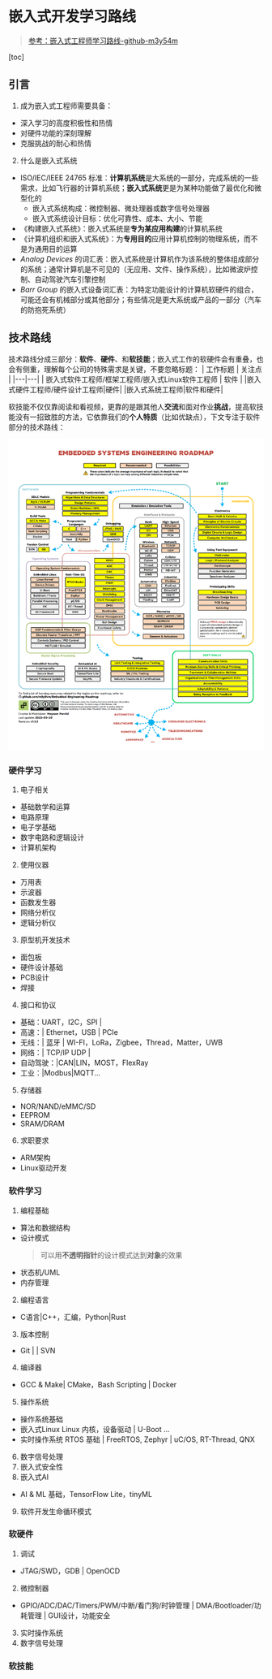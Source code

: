 # 嵌入式开发学习路线
> [参考：嵌入式工程师学习路线-github-m3y54m](https://www.github.com/m3y54m/Embedded-Engineering-Roadmap)  

[toc]

## 引言
1) 成为嵌入式工程师需要具备：
* 深入学习的高度积极性和热情
* 对硬件功能的深刻理解
* 克服挑战的耐心和热情
2) 什么是嵌入式系统
* ISO/IEC/IEEE 24765 标准：**计算机系统**是大系统的一部分，完成系统的一些需求，比如飞行器的计算机系统；**嵌入式系统**更是为某种功能做了最优化和微型化的
  * 嵌入式系统构成：微控制器、微处理器或数字信号处理器
  * 嵌入式系统设计目标：优化可靠性、成本、大小、节能
* 《构建嵌入式系统》：嵌入式系统是**专为某应用构建**的计算机系统
* 《计算机组织和嵌入式系统》：为**专用目的**应用计算机控制的物理系统，而不是为通用目的运算
* *Analog Devices* 的词汇表：嵌入式系统是计算机作为该系统的整体组成部分的系统；通常计算机是不可见的（无应用、文件、操作系统），比如微波炉控制、自动驾驶汽车引擎控制
* *Barr Group* 的嵌入式设备词汇表：为特定功能设计的计算机软硬件的组合，可能还会有机械部分或其他部分；有些情况是更大系统或产品的一部分（汽车的防抱死系统）
## 技术路线
技术路线分成三部分：**软件**、**硬件**、和**软技能**；嵌入式工作的软硬件会有重叠，也会有侧重，理解每个公司的特殊需求是关键，不要忽略标题：
| 工作标题 | 关注点 |
|---|---|
| 嵌入式软件工程师/框架工程师/嵌入式Linux软件工程师 | 软件 |
|嵌入式硬件工程师/硬件设计工程师|硬件|
|嵌入式系统工程师|软件和硬件|

软技能不仅仅靠阅读和看视频，更靠的是跟其他人**交流**和面对作业**挑战**，提高软技能没有一招致胜的方法，它依靠我们的**个人特质**（比如优缺点），下文专注于软件部分的技术路线：

![嵌入式系统技术路线](Embedded-Engineering-Roadmap.png)
### 硬件学习
1) 电子相关
* 基础数学和运算
* 电路原理
* 电子学基础
* 数字电路和逻辑设计
* 计算机架构
2) 使用仪器
* 万用表
* 示波器
* 函数发生器
* 网络分析仪
* 逻辑分析仪
3) 原型机开发技术
* 面包板
* 硬件设计基础
* PCB设计
* 焊接
4) 接口和协议
* 基础：UART，I2C，SPI |
* 高速：| Ethernet，USB | PCIe
* 无线：| 蓝牙 | WI-FI，LoRa，Zigbee，Thread，Matter，UWB
* 网络：| TCP/IP UDP |
* 自动驾驶：|CAN|LIN，MOST，FlexRay
* 工业：|Modbus|MQTT...
5) 存储器
* NOR/NAND/eMMC/SD
* EEPROM
* SRAM/DRAM

6) 求职要求
* ARM架构
* Linux驱动开发


### 软件学习
1) 编程基础
* 算法和数据结构
* 设计模式
  > 可以用**不透明指针**的设计模式达到**对象**的效果
* 状态机/UML
* 内存管理
2) 编程语言
* C语言|C++，汇编，Python|Rust
3) 版本控制
* Git | | SVN
4) 编译器
* GCC & Make| CMake，Bash Scripting | Docker

5) 操作系统
* 操作系统基础
* 嵌入式Linux
  Linux 内核，设备驱动 | U-Boot ...
* 实时操作系统
  RTOS 基础 | FreeRTOS, Zephyr | uC/OS, RT-Thread, QNX
6) 数字信号处理
7) 嵌入式安全性
8) 嵌入式AI
* AI & ML 基础，TensorFlow Lite，tinyML
9) 软件开发生命循环模式

### 软硬件
1) 调试
* JTAG/SWD，GDB | OpenOCD
2) 微控制器
* GPIO/ADC/DAC/Timers/PWM/中断/看门狗/时钟管理 | DMA/Bootloader/功耗管理 | GUI设计，功能安全
3) 实时操作系统
4) 数字信号处理

### 软技能